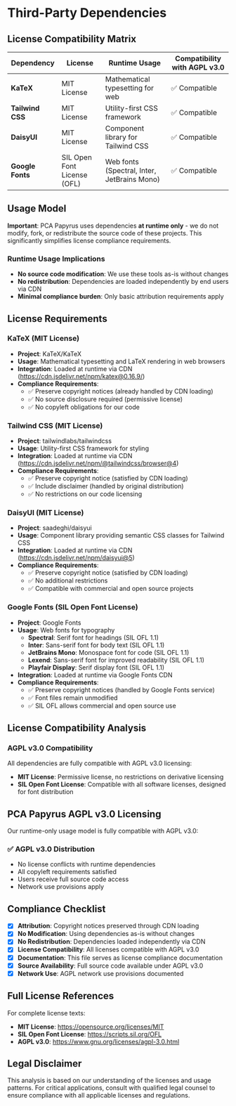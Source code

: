 # Third-Party Dependencies

## License Compatibility Matrix

| Dependency | License | Runtime Usage | Compatibility with AGPL v3.0 |
|------------|---------|---------------|-------------------------------|
| **KaTeX** | MIT License | Mathematical typesetting for web | ✅ Compatible |
| **Tailwind CSS** | MIT License | Utility-first CSS framework | ✅ Compatible |
| **DaisyUI** | MIT License | Component library for Tailwind CSS | ✅ Compatible |
| **Google Fonts** | SIL Open Font License (OFL) | Web fonts (Spectral, Inter, JetBrains Mono) | ✅ Compatible |

## Usage Model

**Important**: PCA Papyrus uses dependencies **at runtime only** - we do not modify, fork, or redistribute the source code of these projects. This significantly simplifies license compliance requirements.

### Runtime Usage Implications
- **No source code modification**: We use these tools as-is without changes
- **No redistribution**: Dependencies are loaded independently by end users via CDN
- **Minimal compliance burden**: Only basic attribution requirements apply

## License Requirements

### KaTeX (MIT License)
- **Project**: KaTeX/KaTeX
- **Usage**: Mathematical typesetting and LaTeX rendering in web browsers
- **Integration**: Loaded at runtime via CDN (https://cdn.jsdelivr.net/npm/katex@0.16.9/)
- **Compliance Requirements**:
  - ✅ Preserve copyright notices (already handled by CDN loading)
  - ✅ No source disclosure required (permissive license)
  - ✅ No copyleft obligations for our code

### Tailwind CSS (MIT License)
- **Project**: tailwindlabs/tailwindcss
- **Usage**: Utility-first CSS framework for styling
- **Integration**: Loaded at runtime via CDN (https://cdn.jsdelivr.net/npm/@tailwindcss/browser@4)
- **Compliance Requirements**:
  - ✅ Preserve copyright notice (satisfied by CDN loading)
  - ✅ Include disclaimer (handled by original distribution)
  - ✅ No restrictions on our code licensing

### DaisyUI (MIT License)
- **Project**: saadeghi/daisyui
- **Usage**: Component library providing semantic CSS classes for Tailwind CSS
- **Integration**: Loaded at runtime via CDN (https://cdn.jsdelivr.net/npm/daisyui@5)
- **Compliance Requirements**:
  - ✅ Preserve copyright notice (satisfied by CDN loading)
  - ✅ No additional restrictions
  - ✅ Compatible with commercial and open source projects

### Google Fonts (SIL Open Font License)
- **Project**: Google Fonts
- **Usage**: Web fonts for typography
  - **Spectral**: Serif font for headings (SIL OFL 1.1)
  - **Inter**: Sans-serif font for body text (SIL OFL 1.1)
  - **JetBrains Mono**: Monospace font for code (SIL OFL 1.1)
  - **Lexend**: Sans-serif font for improved readability (SIL OFL 1.1)
  - **Playfair Display**: Serif display font (SIL OFL 1.1)
- **Integration**: Loaded at runtime via Google Fonts CDN
- **Compliance Requirements**:
  - ✅ Preserve copyright notices (handled by Google Fonts service)
  - ✅ Font files remain unmodified
  - ✅ SIL OFL allows commercial and open source use

## License Compatibility Analysis

### AGPL v3.0 Compatibility
All dependencies are fully compatible with AGPL v3.0 licensing:
- **MIT License**: Permissive license, no restrictions on derivative licensing
- **SIL Open Font License**: Compatible with all software licenses, designed for font distribution

## PCA Papyrus AGPL v3.0 Licensing

Our runtime-only usage model is fully compatible with AGPL v3.0:

### ✅ **AGPL v3.0 Distribution**
- No license conflicts with runtime dependencies
- All copyleft requirements satisfied
- Users receive full source code access
- Network use provisions apply

## Compliance Checklist

- [x] **Attribution**: Copyright notices preserved through CDN loading
- [x] **No Modification**: Using dependencies as-is without changes
- [x] **No Redistribution**: Dependencies loaded independently via CDN
- [x] **License Compatibility**: All licenses compatible with AGPL v3.0
- [x] **Documentation**: This file serves as license compliance documentation
- [x] **Source Availability**: Full source code available under AGPL v3.0
- [x] **Network Use**: AGPL network use provisions documented

## Full License References

For complete license texts:
- **MIT License**: https://opensource.org/licenses/MIT
- **SIL Open Font License**: https://scripts.sil.org/OFL
- **AGPL v3.0**: https://www.gnu.org/licenses/agpl-3.0.html

## Legal Disclaimer

This analysis is based on our understanding of the licenses and usage patterns. For critical applications, consult with qualified legal counsel to ensure compliance with all applicable licenses and regulations. 